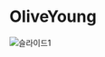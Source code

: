 # OliveYoung


![슬라이드1](https://github.com/EconomyLIM/allYoungClone/assets/119987898/ab5eebc9-a6b6-4b00-a8d9-137454bbb7cc)
